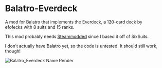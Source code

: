 # Balatro-Everdeck
A mod for Balatro that implements the Everdeck, a 120-card deck by efofecks with 8 suits and 15 ranks.

This mod probably needs [Steammodded](https://github.com/Steamopollys/Steamodded) since I based it off of SixSuits.

I don't actually have Balatro yet, so the code is untested. It should still work, though!

![Balatro_Everdeck Name Render](https://github.com/DoggyDogWhirl/Balatro-Everdeck/assets/90369847/7725b8ff-42f4-454c-adf0-34e7a92bc5fa)

